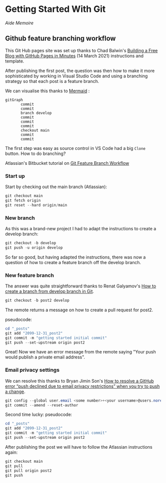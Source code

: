 Getting Started With Git
======================== 
*Aide Memoire* 

## Github feature branching workflow

This Git Hub pages site was set up thanks to Chad Balwin's [Building a Free Blog with GitHub Pages in Minutes](https://chadbaldwin.net/2021/03/14/how-to-build-a-sql-blog.html) (14 March 2021) instructions and template. 

After publishing the first post, the question was then how to make it more sophisticated by working in Visual Studio Code and using a branching strategy so that each post is a feature branch. 

We can visualise this thanks to [Mermaid](https://mermaid-js.github.io/mermaid/#/) :

```mermaid 
gitGraph
       commit
       commit
       branch develop
       commit
       commit
       commit
       checkout main
       commit
       commit
```

The first step was easy as source control in VS Code had a big `Clone` button. How to do branching? 

Atlassian's Bitbucket tutorial on [Git Feature Branch Workflow](https://www.atlassian.com/git/tutorials/comparing-workflows/feature-branch-workflow) 

### Start up 
Start by checking out the main branch (Atlassian): 

```powershell 
git checkout main
git fetch origin 
git reset --hard origin/main
``` 

### New branch
As this was a brand-new project I had to adapt the instructions to create a develop branch: 

```powershell 
git checkout -b develop 
git push -u origin develop
``` 

So far so good, but having adapted the instructions, there was now a question of how to create a feature branch off the develop branch. 

### New feature branch 
The answer was quite straightforward thanks to Renat Galyamov's [How to create a branch from develop branch in Git](https://renatello.com/create-branch-from-another-branch-in-git/#how-to-create-a-branch-from-develop-branch-in-git). 

```powershell 
git checkout -b post2 develop 
``` 

The remote returns a message on how to create a pull request for post2. 

pseudocode: 

```powershell 
cd "_posts" 
git add "2099-12-31_post2" 
git commit -m "getting started initial commit" 
git push --set-upstream origin post2 
``` 

Great! Now we have an error message from the remote saying "Your push would publish a private email address". 

### Email privacy settings 

We can resolve this thanks to Bryan Jimin Son's [How to resolve a GitHub error “push declined due to email privacy restrictions” when you try to push a change](https://bryantson.medium.com/how-to-resolve-a-github-error-push-declined-due-to-email-privacy-restrictions-when-you-try-to-b748f6ca0bcd). 

```powershell 
git config --global user.email <some number>+<your username>@users.noreply.github.com 
git commit --amend --reset-author
``` 

Second time lucky: 
pseudocode: 

```powershell 
cd "_posts" 
git add "2099-12-31_post2" 
git commit -m "getting started initial commit" 
git push --set-upstream origin post2 
``` 

After publishing the post we will have to follow the Atlassian instructions again: 

```powershell 
git checkout main
git pull
git pull origin post2
git push 
``` 